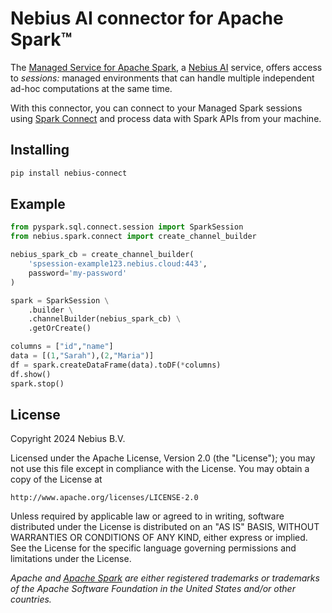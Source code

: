 # Nebius AI connector for Apache Spark™

The [Managed Service for Apache Spark](https://nebius.ai/services/managed-spark), a [Nebius AI](https://nebius.ai/) service, offers access to _sessions:_ managed environments that can handle multiple independent ad-hoc computations at the same time. 

With this connector, you can connect to your Managed Spark sessions using [Spark Connect](https://spark.apache.org/docs/latest/spark-connect-overview.html) and process data with Spark APIs from your machine.

## Installing

```bash
pip install nebius-connect
```

## Example

```py
from pyspark.sql.connect.session import SparkSession
from nebius.spark.connect import create_channel_builder

nebius_spark_cb = create_channel_builder(
    'spsession-example123.nebius.cloud:443',
    password='my-password'
)

spark = SparkSession \
    .builder \
    .channelBuilder(nebius_spark_cb) \
    .getOrCreate()

columns = ["id","name"]
data = [(1,"Sarah"),(2,"Maria")]
df = spark.createDataFrame(data).toDF(*columns)
df.show()
spark.stop()
```

## License

Copyright 2024 Nebius B.V.

Licensed under the Apache License, Version 2.0 (the "License");
you may not use this file except in compliance with the License.
You may obtain a copy of the License at

    http://www.apache.org/licenses/LICENSE-2.0

Unless required by applicable law or agreed to in writing, software
distributed under the License is distributed on an "AS IS" BASIS,
WITHOUT WARRANTIES OR CONDITIONS OF ANY KIND, either express or implied.
See the License for the specific language governing permissions and
limitations under the License.

_Apache and [Apache Spark](http://spark.apache.org/) are either registered trademarks or trademarks of the Apache Software Foundation in the United States and/or other countries._
